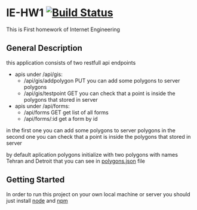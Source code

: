 # IE-HW1 [![Build Status](https://travis-ci.com/q010p/IE-HW1.svg?branch=master)](https://travis-ci.com/q010p/IE-HW1/)

This is First homework of Internet Engineering

## General Description

this application consists of two restfull api endpoints
* apis under /api/gis:
    - /api/gis/addpolygon PUT you can add some polygons to server polygons
    - /api/gis/testpoint GET you can check that a point is inside the polygons that stored in server
* apis under /api/forms:
    - /api/forms GET get list of all forms
    - /api/forms/:id get a form by id

in the first one you can add some polygons to server polygons
in the second one you can check that a point is inside the polygons that stored in server

by default aplication polygons initialize with two polygons with names Tehran and Detroit that you can see in [polygons.json](https://github.com/q010p/IE-HW1/blob/master/data/polygons.json) file

## Getting Started

In order to run this project on your own local machine or server you should just install [node](https://nodejs.org/en/) and [npm](https://npmjs.com)
